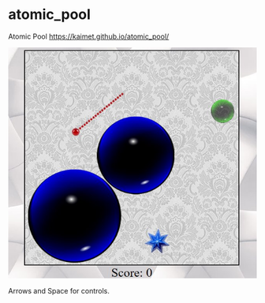 # atomic_pool
Atomic Pool  https://kaimet.github.io/atomic_pool/

![game screenshot](img/atomic_pool_pic.jpg)

Arrows and Space for controls.

